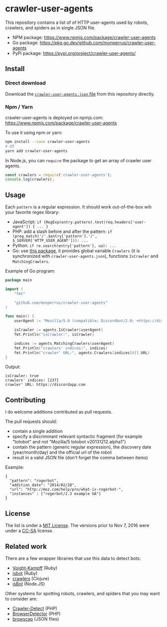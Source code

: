 # crawler-user-agents

This repository contains a list of of HTTP user-agents used by robots, crawlers, and spiders as in single JSON file.

* NPM package: <https://www.npmjs.com/package/crawler-user-agents>
* Go package: <https://pkg.go.dev/github.com/monperrus/crawler-user-agents>
* PyPi package: <https://pypi.org/project/crawler-user-agents/>

## Install

### Direct download

Download the [`crawler-user-agents.json` file](https://raw.githubusercontent.com/monperrus/crawler-user-agents/master/crawler-user-agents.json) from this repository directly.

### Npm / Yarn

crawler-user-agents is deployed on npmjs.com: <https://www.npmjs.com/package/crawler-user-agents>

To use it using npm or yarn:

```sh
npm install --save crawler-user-agents
# OR
yarn add crawler-user-agents
```

In Node.js, you can `require` the package to get an array of crawler user agents.

```js
const crawlers = require('crawler-user-agents');
console.log(crawlers);
```

## Usage

Each `pattern` is a regular expression. It should work out-of-the-box wih your favorite regex library:

* JavaScript: `if (RegExp(entry.pattern).test(req.headers['user-agent']) { ... }`
* PHP: add a slash before and after the pattern: `if (preg_match('/'.$entry['pattern'].'/', $_SERVER['HTTP_USER_AGENT'])): ...`
* Python: `if re.search(entry['pattern'], ua): ...`
* Go: use [this package](https://pkg.go.dev/github.com/monperrus/crawler-user-agents),
  it provides global variable `Crawlers` (it is synchronized with `crawler-user-agents.json`),
  functions `IsCrawler` and `MatchingCrawlers`.

Example of Go program:

```go
package main

import (
	"fmt"

	"github.com/monperrus/crawler-user-agents"
)

func main() {
	userAgent := "Mozilla/5.0 (compatible; Discordbot/2.0; +https://discordapp.com)"

	isCrawler := agents.IsCrawler(userAgent)
	fmt.Println("isCrawler:", isCrawler)

	indices := agents.MatchingCrawlers(userAgent)
	fmt.Println("crawlers' indices:", indices)
	fmt.Println("crawler' URL:", agents.Crawlers[indices[0]].URL)
}
```

Output:

```
isCrawler: true
crawlers' indices: [237]
crawler' URL: https://discordapp.com
```

## Contributing

I do welcome additions contributed as pull requests.

The pull requests should:

* contain a single addition
* specify a discriminant relevant syntactic fragment (for example "totobot" and not "Mozilla/5 totobot v20131212.alpha1")
* contain the pattern (generic regular expression), the discovery date (year/month/day) and the official url of the robot
* result in a valid JSON file (don't forget the comma between items)

Example:

    {
      "pattern": "rogerbot",
      "addition_date": "2014/02/28",
      "url": "http://moz.com/help/pro/what-is-rogerbot-",
      "instances" : ["rogerbot/2.3 example UA"]
    }

## License

The list is under a [MIT License](https://opensource.org/licenses/MIT). The versions prior to Nov 7, 2016 were under a [CC-SA](http://creativecommons.org/licenses/by-sa/3.0/) license.

## Related work

There are a few wrapper libraries that use this data to detect bots:

 * [Voight-Kampff](https://github.com/biola/Voight-Kampff) (Ruby)
 * [isbot](https://github.com/Hentioe/isbot) (Ruby)
 * [crawlers](https://github.com/Olical/crawlers) (Clojure)
 * [isBot](https://github.com/omrilotan/isbot) (Node.JS)

Other systems for spotting robots, crawlers, and spiders that you may want to consider are:

 * [Crawler-Detect](https://github.com/JayBizzle/Crawler-Detect) (PHP)
 * [BrowserDetector](https://github.com/mimmi20/BrowserDetector) (PHP)
 * [browscap](https://github.com/browscap/browscap) (JSON files)
